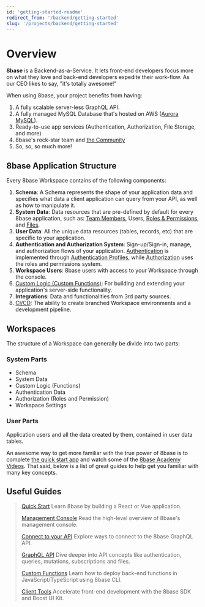 ```yaml
---
id: 'getting-started-readme'
redirect_from: '/backend/getting-started'
slug: '/projects/backend/getting-started'
---
```


# Overview

**8base** is a Backend-as-a-Service. It lets front-end developers focus more on what they love and back-end developers expedite their work-flow. As our CEO likes to say, "it's totally awesome!"

When using 8base, your project benefits from having:

1. A fully scalable server-less GraphQL API.
2. A fully managed MySQL Database that's hosted on AWS ([Aurora MySQL](https://aws.amazon.com/rds/aurora/)).
3. Ready-to-use app services (Authentication, Authorization, File Storage, and more)
4. 8base's rock-star team and [the Community](https://community.8base.com)
5. So, so, so much more!

## 8base Application Structure

Every 8base Workspace contains of the following components:

1. **Schema**: A Schema represents the shape of your application data and specifies what data a client application can query from your API, as well as how to manipulate it.
2. **System Data**: Data resources that are pre-defined by default for every 8base application, such as: [Team Members](/projects/backend/teams), Users, [Roles & Permissions](/projects/backend/roles-and-permissions), and [Files](/projects/backend/handling-files).
3. **User Data**: All the unique data resources (tables, records, etc) that are specific to your application.
4. **Authentication and Authorization System**: Sign-up/Sign-in, manage, and authorization flows of your application. [Authentication](/projects/backend/authentication) is implemented through [Authentication Profiles](/projects/backend/authentication#authentication-types), while [Authorization](/projects/backend/roles-and-permissions) uses the roles and permissions system.
5. **Workspace Users**: 8base users with access to your Workspace through the console.
6. [Custom Logic (Custom Functions)](/projects/backend/custom-functions): For building and extending your application's server-side functionality.
7. **Integrations**: Data and functionalities from 3rd party sources.
8. [CI/CD](/projects/backend/development-tools/cli/ci-cd): The ability to create branched Workspace environments and a development pipeline.

## Workspaces

The structure of a Workspace can generally be divide into two parts:

### System Parts

- Schema
- System Data
- Custom Logic (Functions)
- Authentication Data
- Authorization (Roles and Permission)
- Workspace Settings

### User Parts

Application users and all the data created by them, contained in user data tables.

An awesome way to get more familiar with the true power of 8base is to complete [the quick start app](/projects/backend/getting-started/quick-start) and watch some of the [8base Academy Videos](https://www.youtube.com/channel/UCQgTczr5z_O4SJ-3nkANOaw). That said, below is a list of great guides to help get you familiar with many key concepts.

## Useful Guides

> [Quick Start](/projects/backend/getting-started-quick-start.md)
> Learn 8base by building a React or Vue application.
>
> [Management Console](/projects/backend/8base-console-readme.md)
> Read the high-level overview of 8base's management console.
>
> [Connect to your API](/projects/backend/getting-started-connecting-to-api.md)
> Explore ways to connect to the 8base GraphQL API.
>
> [GraphQL API](/projects/backend/8base-console-graphql-api-readme.md)
> Dive deeper into API concepts like authentication, queries, mutations, subscriptions and files.
>
> [Custom Functions](/projects/backend/8base-console-custom-functions-readme.md)
> Learn how to deploy back-end functions in JavaScript/TypeScript using 8base CLI.
>
> [Client Tools](/projects/backend/development-tools-sdk-api-readme.md)
> Accelerate front-end development with the 8base SDK and Boost UI Kit.
